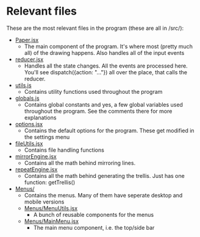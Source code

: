 # Relevant files

These are the most relevant files in the program (these are all in /src/):
* [Paper.jsx](../src/Paper.jsx)
    * The main component of the program. It's where most (pretty much all) of the drawing happens. Also handles all of the input events
* [reducer.jsx](../src/reducer.jsx)
    * Handles all the state changes. All the events are processed here. You'll see dispatch({action: "..."}) all over the place, that calls the reducer.
* [utils.js](../src/utils.js)
    * Contains utility functions used throughout the program
* [globals.js](../src/globals.js)
    * Contains global constants and yes, a few global variables used throughout the program. See the comments there for more explanations
* [options.jsx](../src/options.jsx)
    * Contains the default options for the program. These get modified in the settings menu
* [fileUtils.jsx](../src/fileUtils.jsx)
    * Contains file handling functions
* [mirrorEngine.jsx](../src/mirrorEngine.jsx)
    * Contains all the math behind mirroring lines.
* [repeatEngine.jsx](../src/repeatEngine.jsx)
    * Contains all the math behind generating the trellis. Just has one function: getTrellis()
* [Menus/](../src/Menus/)
    * Contains the menus. Many of them have seperate desktop and mobile versions
    * [Menus/MenuUtils.jsx](../src/Menus/MenuUtils.jsx)
        * A bunch of reusable components for the menus
    * [Menus/MainMenu.jsx](../src/Menus/MainMenu.jsx)
        * The main menu component, i.e. the top/side bar

    
    
    
